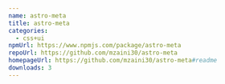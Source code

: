 ```yaml
---
name: astro-meta
title: astro-meta
categories:
  - css+ui
npmUrl: https://www.npmjs.com/package/astro-meta
repoUrl: https://github.com/mzaini30/astro-meta
homepageUrl: https://github.com/mzaini30/astro-meta#readme
downloads: 3
---
```

